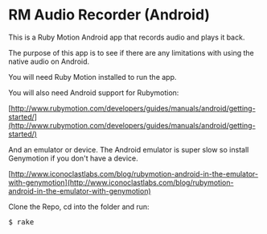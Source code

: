 # RM Audio Recorder (Android)

This is a Ruby Motion Android app that records audio and plays it back.

The purpose of this app is to see if there are any limitations with using the native audio on Android.

You will need Ruby Motion installed to run the app.

You will also need Android support for Rubymotion:

[http://www.rubymotion.com/developers/guides/manuals/android/getting-started/](http://www.rubymotion.com/developers/guides/manuals/android/getting-started/)


And an emulator or device. The Android emulator is super slow so install Genymotion if you don't have a device.

[http://www.iconoclastlabs.com/blog/rubymotion-android-in-the-emulator-with-genymotion](http://www.iconoclastlabs.com/blog/rubymotion-android-in-the-emulator-with-genymotion)

Clone the Repo, cd into the folder and run:
<pre>
$ rake
</pre>
